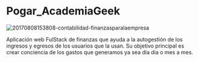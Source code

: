 # Pogar_AcademiaGeek

![20170808153808-contabilidad-finanzasparalaempresa](https://user-images.githubusercontent.com/66284121/111883247-16711780-8988-11eb-9835-75cfe1cc73b8.jpeg)

Aplicación web FulStack de finanzas que ayuda a la autogestión de los ingresos y egresos de los usuarios que la usan. Su objetivo principal es crear conciencia de los gastos que generamos ya sea dia dia o mes a mes.
